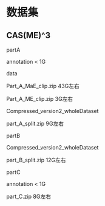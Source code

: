 # 数据集

## CAS(ME)^3

partA 

annotation < 1G

data

Part_A_MaE_clip.zip 43G左右

Part_A_ME_clip.zip  3G左右

Compressed_version2_wholeDataset

part_A_split.zip 9G左右

partB 

Compressed_version2_wholeDataset

part_B_split.zip 12G左右

partC 

annotation < 1G

part_C.zip 8G左右

